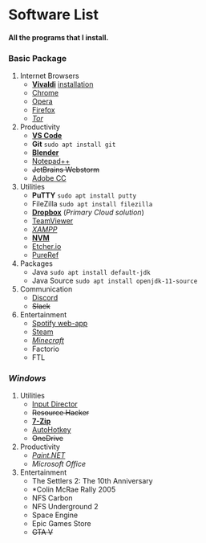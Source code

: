 # Software List
  #### All the programs that I install.

### Basic Package

1. Internet Browsers
   - [**Vivaldi**](https://vivaldi.com/download/) [installation](pc-setup.md#configuring-the-internet-browser)
   - [Chrome](https://www.google.com/chrome/)
   - [Opera](https://www.opera.com/de/download)
   - [Firefox](https://www.mozilla.org/en-US/firefox/new/)
   - [*Tor*](https://www.torproject.org/download/)
2. Productivity
   - [**VS Code**](https://code.visualstudio.com/Download)
   - **Git** `sudo apt install git`
   - [**Blender**](https://www.blender.org/download/)
   - [Notepad++](https://notepad-plus-plus.org/downloads/)
   - ~~JetBrains Webstorm~~
   - [Adobe CC](https://creativecloud.adobe.com/apps/all/desktop)
3. Utilities
   - **PuTTY** `sudo apt install putty`
   - FileZilla `sudo apt install filezilla`
   - [**Dropbox**](https://www.dropbox.com/install) (*Primary Cloud solution*)
   - [TeamViewer](https://www.teamviewer.com/en/download/)
   - [*XAMPP*](https://www.apachefriends.org/download.html)
   - [**NVM**](https://github.com/nvm-sh/nvm#installing-and-updating)
   - [Etcher.io](https://etcher.io)
   - [PureRef](https://www.pureref.com/download.php)
4. Packages
   - Java `sudo apt install default-jdk`
     <!-- spellchecker: disable-next-line -->
   - Java Source `sudo apt install openjdk-11-source`
5. Communication
   - [Discord](https://discordapp.com/download)
   - ~~Slack~~
6. Entertainment
   - [Spotify web-app](https://open.spotify.com/collection/)
   - [Steam](https://store.steampowered.com/about/)
   - [*Minecraft*](https://www.minecraft.net/en-us/download/)
   - Factorio
   - FTL

### $Windows$

1. Utilities
   - [Input Director](https://inputdirector.com/downloads.html)
   - ~~Resource Hacker~~
   - [**7-Zip**](https://www.7-zip.org/download.html)
   - [AutoHotkey](https://www.autohotkey.com/download/)
   - ~~OneDrive~~
2. Productivity
   - [*Paint&#46;NET*](https://www.getpaint.net/download.html)
   - $Microsoft$ $Office$
3. Entertainment
   - The Settlers 2: The 10th Anniversary
   - *Colin McRae Rally 2005
   - NFS Carbon
   - NFS Underground 2
   - Space Engine
   - Epic Games Store
   - ~~GTA V~~

